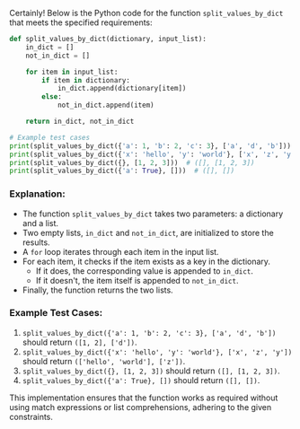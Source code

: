Certainly! Below is the Python code for the function `split_values_by_dict` that meets the specified requirements:

```python
def split_values_by_dict(dictionary, input_list):
    in_dict = []
    not_in_dict = []

    for item in input_list:
        if item in dictionary:
            in_dict.append(dictionary[item])
        else:
            not_in_dict.append(item)

    return in_dict, not_in_dict

# Example test cases
print(split_values_by_dict({'a': 1, 'b': 2, 'c': 3}, ['a', 'd', 'b']))  # ([1, 2], ['d'])
print(split_values_by_dict({'x': 'hello', 'y': 'world'}, ['x', 'z', 'y']))  # (['hello', 'world'], ['z'])
print(split_values_by_dict({}, [1, 2, 3]))  # ([], [1, 2, 3])
print(split_values_by_dict({'a': True}, []))  # ([], [])
```

### Explanation:
- The function `split_values_by_dict` takes two parameters: a dictionary and a list.
- Two empty lists, `in_dict` and `not_in_dict`, are initialized to store the results.
- A `for` loop iterates through each item in the input list.
- For each item, it checks if the item exists as a key in the dictionary.
  - If it does, the corresponding value is appended to `in_dict`.
  - If it doesn't, the item itself is appended to `not_in_dict`.
- Finally, the function returns the two lists.

### Example Test Cases:
1. `split_values_by_dict({'a': 1, 'b': 2, 'c': 3}, ['a', 'd', 'b'])` should return `([1, 2], ['d'])`.
2. `split_values_by_dict({'x': 'hello', 'y': 'world'}, ['x', 'z', 'y'])` should return `(['hello', 'world'], ['z'])`.
3. `split_values_by_dict({}, [1, 2, 3])` should return `([], [1, 2, 3])`.
4. `split_values_by_dict({'a': True}, [])` should return `([], [])`.

This implementation ensures that the function works as required without using match expressions or list comprehensions, adhering to the given constraints.